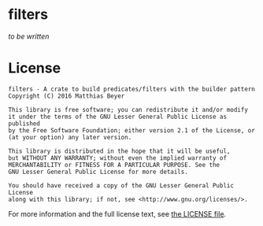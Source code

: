 # filters

_to be written_

# License

    filters - A crate to build predicates/filters with the builder pattern
    Copyright (C) 2016 Matthias Beyer

    This library is free software; you can redistribute it and/or modify
    it under the terms of the GNU Lesser General Public License as published
    by the Free Software Foundation; either version 2.1 of the License, or
    (at your option) any later version.

    This library is distributed in the hope that it will be useful,
    but WITHOUT ANY WARRANTY; without even the implied warranty of
    MERCHANTABILITY or FITNESS FOR A PARTICULAR PURPOSE. See the
    GNU Lesser General Public License for more details.

    You should have received a copy of the GNU Lesser General Public License
    along with this library; if not, see <http://www.gnu.org/licenses/>.

For more information and the full license text, see
[the LICENSE file](./LICENSE).
